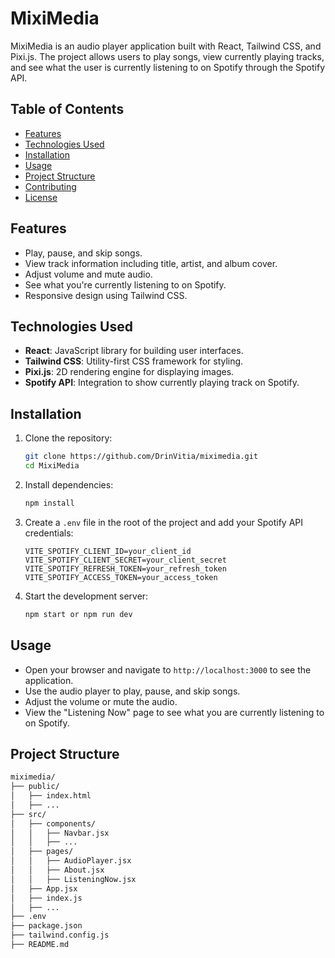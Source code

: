 # MixiMedia

MixiMedia is an audio player application built with React, Tailwind CSS, and Pixi.js. The project allows users to play songs, view currently playing tracks, and see what the user is currently listening to on Spotify through the Spotify API.

## Table of Contents

- [Features](#features)
- [Technologies Used](#technologies-used)
- [Installation](#installation)
- [Usage](#usage)
- [Project Structure](#project-structure)
- [Contributing](#contributing)
- [License](#license)

## Features

- Play, pause, and skip songs.
- View track information including title, artist, and album cover.
- Adjust volume and mute audio.
- See what you're currently listening to on Spotify.
- Responsive design using Tailwind CSS.

## Technologies Used

- **React**: JavaScript library for building user interfaces.
- **Tailwind CSS**: Utility-first CSS framework for styling.
- **Pixi.js**: 2D rendering engine for displaying images.
- **Spotify API**: Integration to show currently playing track on Spotify.

## Installation

1. Clone the repository:
    ```sh
    git clone https://github.com/DrinVitia/miximedia.git
    cd MixiMedia
    ```

2. Install dependencies:
    ```sh
    npm install
    ```

3. Create a `.env` file in the root of the project and add your Spotify API credentials:
    ```env
    VITE_SPOTIFY_CLIENT_ID=your_client_id
    VITE_SPOTIFY_CLIENT_SECRET=your_client_secret
    VITE_SPOTIFY_REFRESH_TOKEN=your_refresh_token
    VITE_SPOTIFY_ACCESS_TOKEN=your_access_token
    ```

4. Start the development server:
    ```sh
    npm start or npm run dev
    ```

## Usage

- Open your browser and navigate to `http://localhost:3000` to see the application.
- Use the audio player to play, pause, and skip songs.
- Adjust the volume or mute the audio.
- View the "Listening Now" page to see what you are currently listening to on Spotify.

## Project Structure

```bash
miximedia/
├── public/
│   ├── index.html
│   ├── ...
├── src/
│   ├── components/
│   │   ├── Navbar.jsx
│   │   ├── ...
│   ├── pages/
│   │   ├── AudioPlayer.jsx
│   │   ├── About.jsx
│   │   ├── ListeningNow.jsx
│   ├── App.jsx
│   ├── index.js
│   ├── ...
├── .env
├── package.json
├── tailwind.config.js
├── README.md
